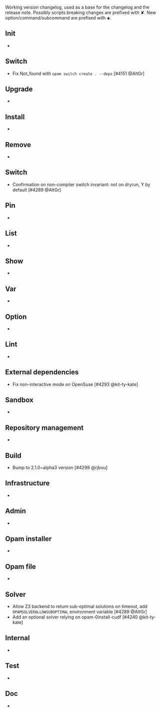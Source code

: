 Working version changelog, used as a base for the changelog and the release
note.
Possibly scripts breaking changes are prefixed with ✘.
New option/command/subcommand are prefixed with ◈.

## Init
  *

## Switch
  * Fix Not_found with `opam switch create . --deps` [#4151 @AltGr]

## Upgrade
  *

## Install
  *

## Remove
  *

## Switch
  * Confirmation on non-compiler switch invariant: not on dryrun, Y by default [#4289 @AltGr]

## Pin
  *

## List
  *

## Show
  *

## Var
  *

## Option
  *

## Lint
  *

## External dependencies
  * Fix non-interactive mode on OpenSuse [#4293 @kit-ty-kate]

## Sandbox
  *

## Repository management
  *

## Build
  * Bump to 2.1.0~alpha3 version [#4299 @rjbou]

## Infrastructure
  *

## Admin
  *

## Opam installer
  *

## Opam file
  *

## Solver
  * Allow Z3 backend to return sub-optimal solutions on timeout, add `OPAMSOLVERALLOWSUBOPTIMAL` environment variable [#4289 @AltGr]
  * Add an optional solver relying on opam-0install-cudf [#4240 @kit-ty-kate]

## Internal
  *

## Test
  *

## Doc
  *
